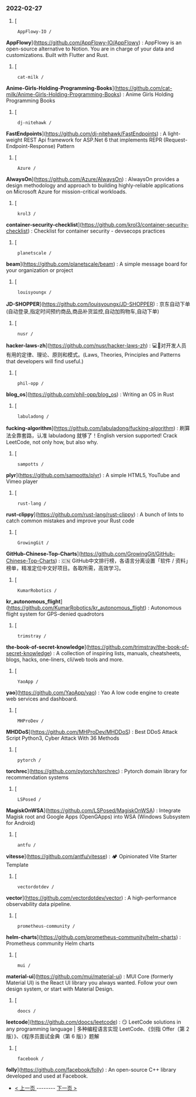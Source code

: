 ### 2022-02-27 
1. [
    

        AppFlowy-IO /
**AppFlowy**](https://github.com/AppFlowy-IO/AppFlowy) : AppFlowy is an open-source alternative to Notion. You are in charge of your data and customizations. Built with Flutter and Rust.
1. [
    

        cat-milk /
**Anime-Girls-Holding-Programming-Books**](https://github.com/cat-milk/Anime-Girls-Holding-Programming-Books) : Anime Girls Holding Programming Books
1. [
    

        dj-nitehawk /
**FastEndpoints**](https://github.com/dj-nitehawk/FastEndpoints) : A light-weight REST Api framework for ASP.Net 6 that implements REPR (Request-Endpoint-Response) Pattern
1. [
    

        Azure /
**AlwaysOn**](https://github.com/Azure/AlwaysOn) : AlwaysOn provides a design methodology and approach to building highly-reliable applications on Microsoft Azure for mission-critical workloads.
1. [
    

        krol3 /
**container-security-checklist**](https://github.com/krol3/container-security-checklist) : Checklist for container security - devsecops practices
1. [
    

        planetscale /
**beam**](https://github.com/planetscale/beam) : A simple message board for your organization or project
1. [
    

        louisyoungx /
**JD-SHOPPER**](https://github.com/louisyoungx/JD-SHOPPER) : 京东自动下单 (自动登录,指定时间预约商品,商品补货监控,自动加购物车,自动下单)
1. [
    

        nusr /
**hacker-laws-zh**](https://github.com/nusr/hacker-laws-zh) : 💻📖对开发人员有用的定律、理论、原则和模式。(Laws, Theories, Principles and Patterns that developers will find useful.)
1. [
    

        phil-opp /
**blog_os**](https://github.com/phil-opp/blog_os) : Writing an OS in Rust
1. [
    

        labuladong /
**fucking-algorithm**](https://github.com/labuladong/fucking-algorithm) : 刷算法全靠套路，认准 labuladong 就够了！English version supported! Crack LeetCode, not only how, but also why.
1. [
    

        sampotts /
**plyr**](https://github.com/sampotts/plyr) : A simple HTML5, YouTube and Vimeo player
1. [
    

        rust-lang /
**rust-clippy**](https://github.com/rust-lang/rust-clippy) : A bunch of lints to catch common mistakes and improve your Rust code
1. [
    

        GrowingGit /
**GitHub-Chinese-Top-Charts**](https://github.com/GrowingGit/GitHub-Chinese-Top-Charts) : 🇨🇳 GitHub中文排行榜，各语言分离设置「软件 / 资料」榜单，精准定位中文好项目。各取所需，高效学习。
1. [
    

        KumarRobotics /
**kr_autonomous_flight**](https://github.com/KumarRobotics/kr_autonomous_flight) : Autonomous flight system for GPS-denied quadrotors
1. [
    

        trimstray /
**the-book-of-secret-knowledge**](https://github.com/trimstray/the-book-of-secret-knowledge) : A collection of inspiring lists, manuals, cheatsheets, blogs, hacks, one-liners, cli/web tools and more.
1. [
    

        YaoApp /
**yao**](https://github.com/YaoApp/yao) : Yao A low code engine to create web services and dashboard.
1. [
    

        MHProDev /
**MHDDoS**](https://github.com/MHProDev/MHDDoS) : Best DDoS Attack Script Python3, Cyber Attack With 36 Methods
1. [
    

        pytorch /
**torchrec**](https://github.com/pytorch/torchrec) : Pytorch domain library for recommendation systems
1. [
    

        LSPosed /
**MagiskOnWSA**](https://github.com/LSPosed/MagiskOnWSA) : Integrate Magisk root and Google Apps (OpenGApps) into WSA (Windows Subsystem for Android)
1. [
    

        antfu /
**vitesse**](https://github.com/antfu/vitesse) : 🏕 Opinionated Vite Starter Template
1. [
    

        vectordotdev /
**vector**](https://github.com/vectordotdev/vector) : A high-performance observability data pipeline.
1. [
    

        prometheus-community /
**helm-charts**](https://github.com/prometheus-community/helm-charts) : Prometheus community Helm charts
1. [
    

        mui /
**material-ui**](https://github.com/mui/material-ui) : MUI Core (formerly Material UI) is the React UI library you always wanted. Follow your own design system, or start with Material Design.
1. [
    

        doocs /
**leetcode**](https://github.com/doocs/leetcode) : 😏 LeetCode solutions in any programming language | 多种编程语言实现 LeetCode、《剑指 Offer（第 2 版）》、《程序员面试金典（第 6 版）》题解
1. [
    

        facebook /
**folly**](https://github.com/facebook/folly) : An open-source C++ library developed and used at Facebook. 

- [ < 上一页 ](https://github.com/able8/github-trending-daily-record/blob/master/2022-02-26.md) -------- [ 下一页 > ](https://github.com/able8/github-trending-daily-record/blob/master/2022-02-28.md)